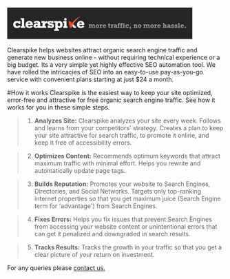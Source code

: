 ![Clearspike](./public/images/clearspike-header.png "Clearspike more traffic, no more hassle.")


Clearspike helps websites attract organic search engine traffic and generate new business online - without requiring technical experience or a big budget. Its a very simple yet highly effective SEO automation tool. We have rolled the intricacies of SEO into an easy-to-use pay-as-you-go service with convenient plans starting at just $24 a month.


#How it works
Clearspike is the easiest way to keep your site optimized, error-free and attractive for free organic search engine traffic. See how it works for you in these simple steps.

> 1. __Analyzes Site:__
>Clearspike analyzes your site every week. Follows and learns from your competitors' strategy. Creates a plan to keep your site attractive for search traffic, to promote it online, and keep it free of accessibility errors.

>2. __Optimizes Content:__
>Recommends optimum keywords that attract maximum traffic with minimal effort. Helps you rewrite and automatically update page tags.

>3. __Builds Reputation:__
>Promotes your website to Search Engines, Directories, and Social Networks. Targets only top-ranking internet properties so that you get maximum juice (Search Engine term for 'advantage') from Search Engines.

>4. __Fixes Errors:__
>Helps you fix issues that prevent Search Engines from accessing your website content or unintentional errors that can get it penalized and downgraded in search results.

>5. __Tracks Results:__
>Tracks the growth in your traffic so that you get a clear picture of your return on investment.



For any queries please [contact us.](mailto:support@clearspike.com?Subject=CloudFlare%20Question)
